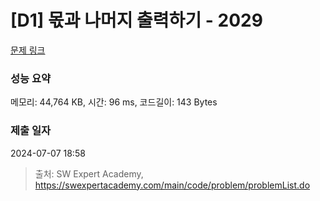 # [D1] 몫과 나머지 출력하기 - 2029 

[문제 링크](https://swexpertacademy.com/main/code/problem/problemDetail.do?contestProbId=AV5QGNvKAtEDFAUq) 

### 성능 요약

메모리: 44,764 KB, 시간: 96 ms, 코드길이: 143 Bytes

### 제출 일자

2024-07-07 18:58



> 출처: SW Expert Academy, https://swexpertacademy.com/main/code/problem/problemList.do